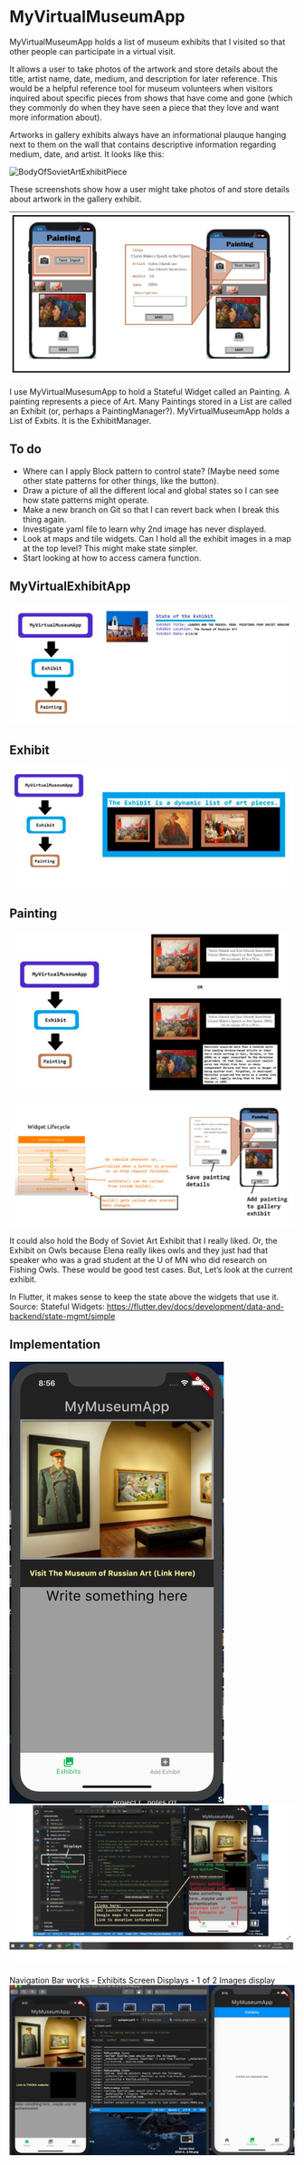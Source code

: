 # MyVirtualMuseumApp
MyVirtualMuseumApp holds a list of museum exhibits that I visited so that other people can participate in a virtual visit. 

It allows a user to take photos of the artwork and store details about the title, artist name, date, medium, and description for later reference. This would be a helpful reference tool for museum volunteers when visitors inquired about specific pieces from shows that have come and gone (which they commonly do when they have seen a piece that they love and want more information about).

Artworks in gallery exhibits always have an informational plauque hanging next to them on the wall that contains descriptive information regarding medium, date, and artist. It looks like this:

![BodyOfSovietArtExhibitPiece]()

These screenshots show how a user might take photos of and store details about artwork in the gallery exhibit.

![MyVirtualExhibitAppFirstScreenSketch](https://raw.githubusercontent.com/heathermortensen/MyVirtualMuseumApp/master/images/AppSideBySide.png) 

I use MyVirtualMusesumApp to hold a Stateful Widget called an Painting. A painting represents a piece of Art. Many Paintings stored in a List are called an Exhibit (or, perhaps a PaintingManager?).
MyVirtualMuseumApp holds a List of Exbits. It is the ExhibitManager.

To do
------------------------
- Where can I apply Block pattern to control state? (Maybe need some other state patterns for other things, like the button). 
- Draw a picture of all the different local and global states so I can see how state patterns might operate.
- Make a new branch on Git so that I can revert back when I break this thing again.
- Investigate yaml file to learn why 2nd image has never displayed.
- Look at maps and tile widgets. Can I hold all the exhibit images in a map at the top level? This might make state simpler.
- Start looking at how to access camera function.

MyVirtualExhibitApp
------------------------
![MyVirtualExhibitApp](https://raw.githubusercontent.com/heathermortensen/MyVirtualMuseumApp/master/images/WidgetTreeApp.png)


Exhibit
------------------------
![Exhibit](https://raw.githubusercontent.com/heathermortensen/MyVirtualMuseumApp/master/images/WidgetTreeExhibit.png)

Painting
------------------------

![Painint](https://raw.githubusercontent.com/heathermortensen/MyVirtualMuseumApp/master/images/WidgetTreePainting.png)

![Painting](https://raw.githubusercontent.com/heathermortensen/MyVirtualMuseumApp/master/images/PaintingWidgetLifecycle.png)

It could also hold the Body of Soviet Art Exhibit that I really liked.
Or, the Exhibit on Owls because Elena really likes owls and they just had that speaker who was a grad student at the U of MN who did research on Fishing Owls.
These would be good test cases. 
But, Let’s look at the current exhibit.

In Flutter, it makes sense to keep the state above the widgets that use it. Source: Stateful Widgets: https://flutter.dev/docs/development/data-and-backend/state-mgmt/simple

## Implementation

![Screenshot](https://raw.githubusercontent.com/heathermortensen/MyVirtualMuseumApp/master/images/ScreenShotSketchForMyApp.png)
![Screenshot](https://raw.githubusercontent.com/heathermortensen/MyVirtualMuseumApp/master/images/artToDO.png)

Navigation Bar works - Exhibits Screen Displays - 1 of 2 Images display
![Screenshot](https://raw.githubusercontent.com/heathermortensen/MyVirtualMuseumApp/master/images/HomeScreenAndExhibitScreen.png)


